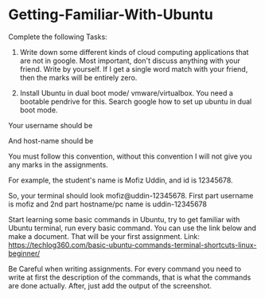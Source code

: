 # Getting-Familiar-With-Ubuntu

Complete the following Tasks:

1. Write down some different kinds of cloud computing applications that are not in google. Most important, don't discuss anything with your friend. Write by yourself. If I get a single word match with your friend, then the marks will be entirely zero.

2. Install Ubuntu in dual boot mode/ vmware/virtualbox. You need a bootable pendrive for this. Search google how to set up ubuntu in dual boot mode.

Your username should be <firstname>

And host-name should be <lastname-studentid>

You must follow this convention, without this convention I will not give you any marks in the assignments.

For example, the student's name is Mofiz Uddin, and id is 12345678.

So, your terminal should look mofiz@uddin-12345678. First part username is mofiz and 2nd part hostname/pc name is uddin-12345678

Start learning some basic commands in Ubuntu, try to get familiar with Ubuntu terminal, run every basic command. You can use the link below and make a document. That will be your first assignment.
Link: https://techlog360.com/basic-ubuntu-commands-terminal-shortcuts-linux-beginner/

Be Careful when writing assignments. For every command you need to write at first the description of the commands, that is what the commands are done actually. After, just add the output of the screenshot. 
